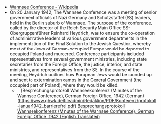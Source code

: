 - [Wannsee Conference - Wikipedia](https://en.wikipedia.org/wiki/Wannsee_Conference) 
- On 20 January 1942, The Wannsee Conference was a meeting of senior government officials of Nazi Germany and Schutzstaffel (SS) leaders, held in the Berlin suburb of Wannsee. The purpose of the conference, called by the director of the Reich Security Main Office SS-Obergruppenführer Reinhard Heydrich, was to ensure the co-operation of administrative leaders of various government departments in the implementation of the Final Solution to the Jewish Question, whereby most of the Jews of German-occupied Europe would be deported to occupied Poland and murdered. Conference participants included representatives from several government ministries, including state secretaries from the Foreign Office, the justice, interior, and state ministries, and representatives from the SS. In the course of the meeting, Heydrich outlined how European Jews would be rounded up and sent to extermination camps in the General Government (the occupied part of Poland), where they would be killed.
	- ` ` [Besprechungsprotokoll Wannseekonferenz (Minutes of the Wannsee Conference), German Foreign Office, 1942 (German) (https://www.ghwk.de/fileadmin/Redaktion/PDF/Konferenz/protokoll-januar1942_barrierefrei.pdf)
	  [Besprechungsprotokoll Wannseekonferenz (Minutes of the Wannsee Conference), German Foreign Office, 1942 (English Translated) ](https://www.yadvashem.org/docs/wannsee-conference-protocol.html)